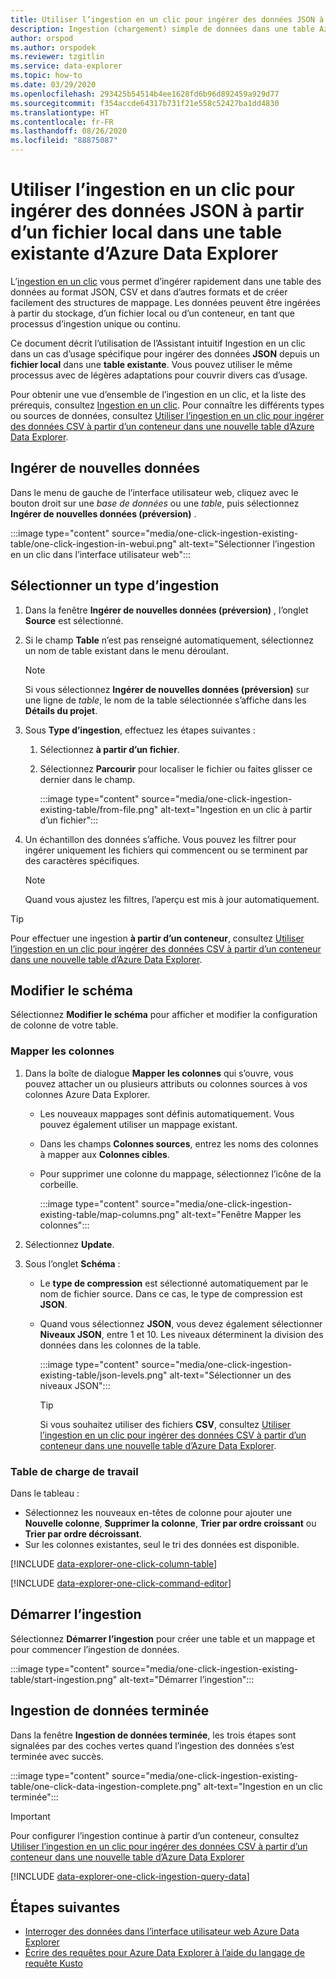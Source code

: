 ```yaml
---
title: Utiliser l’ingestion en un clic pour ingérer des données JSON à partir d’un fichier local dans une table existante d’Azure Data Explorer
description: Ingestion (chargement) simple de données dans une table Azure Data Explorer existante, au moyen de l’ingestion en un clic.
author: orspod
ms.author: orspodek
ms.reviewer: tzgitlin
ms.service: data-explorer
ms.topic: how-to
ms.date: 03/29/2020
ms.openlocfilehash: 293425b54514b4ee1628fd6b96d892459a929d77
ms.sourcegitcommit: f354accde64317b731f21e558c52427ba1dd4830
ms.translationtype: HT
ms.contentlocale: fr-FR
ms.lasthandoff: 08/26/2020
ms.locfileid: "88875087"
---
```

# <a name="use-one-click-ingestion-to-ingest-json-data-from-a-local-file-to-an-existing-table-in-azure-data-explorer"></a>Utiliser l’ingestion en un clic pour ingérer des données JSON à partir d’un fichier local dans une table existante d’Azure Data Explorer

L’[ingestion en un clic](ingest-data-one-click.md) vous permet d’ingérer rapidement dans une table des données au format JSON, CSV et dans d’autres formats et de créer facilement des structures de mappage. Les données peuvent être ingérées à partir du stockage, d’un fichier local ou d’un conteneur, en tant que processus d’ingestion unique ou continu.  

Ce document décrit l’utilisation de l’Assistant intuitif Ingestion en un clic dans un cas d’usage spécifique pour ingérer des données **JSON** depuis un **fichier local** dans une **table existante**. Vous pouvez utiliser le même processus avec de légères adaptations pour couvrir divers cas d’usage.

Pour obtenir une vue d’ensemble de l’ingestion en un clic, et la liste des prérequis, consultez [Ingestion en un clic](ingest-data-one-click.md).
Pour connaître les différents types ou sources de données, consultez [Utiliser l’ingestion en un clic pour ingérer des données CSV à partir d’un conteneur dans une nouvelle table d’Azure Data Explorer](one-click-ingestion-new-table.md).

## <a name="ingest-new-data"></a>Ingérer de nouvelles données

Dans le menu de gauche de l’interface utilisateur web, cliquez avec le bouton droit sur une *base de données* ou une *table*, puis sélectionnez **Ingérer de nouvelles données (préversion)** .

   :::image type="content" source="media/one-click-ingestion-existing-table/one-click-ingestion-in-webui.png" alt-text="Sélectionner l’ingestion en un clic dans l’interface utilisateur web":::
 
## <a name="select-an-ingestion-type"></a>Sélectionner un type d’ingestion

1. Dans la fenêtre **Ingérer de nouvelles données (préversion)** , l’onglet **Source** est sélectionné.

1. Si le champ **Table** n’est pas renseigné automatiquement, sélectionnez un nom de table existant dans le menu déroulant.

    > [!NOTE]
    > Si vous sélectionnez **Ingérer de nouvelles données (préversion)** sur une ligne de *table*, le nom de la table sélectionnée s’affiche dans les **Détails du projet**.

1. Sous **Type d’ingestion**, effectuez les étapes suivantes :

   1. Sélectionnez **à partir d’un fichier**.  
   1. Sélectionnez **Parcourir** pour localiser le fichier ou faites glisser ce dernier dans le champ.
    
      :::image type="content" source="media/one-click-ingestion-existing-table/from-file.png" alt-text="Ingestion en un clic à partir d’un fichier":::

 1. Un échantillon des données s’affiche. Vous pouvez les filtrer pour ingérer uniquement les fichiers qui commencent ou se terminent par des caractères spécifiques. 
   
    >[!NOTE] 
    >Quand vous ajustez les filtres, l’aperçu est mis à jour automatiquement.
  

> [!TIP]
> Pour effectuer une ingestion **à partir d’un conteneur**, consultez [Utiliser l’ingestion en un clic pour ingérer des données CSV à partir d’un conteneur dans une nouvelle table d’Azure Data Explorer](one-click-ingestion-new-table.md#select-an-ingestion-type).

## <a name="edit-the-schema"></a>Modifier le schéma

Sélectionnez **Modifier le schéma** pour afficher et modifier la configuration de colonne de votre table.

### <a name="map-columns"></a>Mapper les colonnes 

1. Dans la boîte de dialogue **Mapper les colonnes** qui s’ouvre, vous pouvez attacher un ou plusieurs attributs ou colonnes sources à vos colonnes Azure Data Explorer.
    * Les nouveaux mappages sont définis automatiquement. Vous pouvez également utiliser un mappage existant. 
    * Dans les champs **Colonnes sources**, entrez les noms des colonnes à mapper aux **Colonnes cibles**.
    * Pour supprimer une colonne du mappage, sélectionnez l’icône de la corbeille.

      :::image type="content" source="media/one-click-ingestion-existing-table/map-columns.png" alt-text="Fenêtre Mapper les colonnes"::: 
    
1. Sélectionnez **Update**.
1. Sous l’onglet **Schéma** :
    * Le **type de compression** est sélectionné automatiquement par le nom de fichier source. Dans ce cas, le type de compression est **JSON**.
        
    * Quand vous sélectionnez **JSON**, vous devez également sélectionner **Niveaux JSON**, entre 1 et 10. Les niveaux déterminent la division des données dans les colonnes de la table.

        :::image type="content" source="media/one-click-ingestion-existing-table/json-levels.png" alt-text="Sélectionner un des niveaux JSON":::
    
       > [!TIP]
       > Si vous souhaitez utiliser des fichiers **CSV**, consultez [Utiliser l’ingestion en un clic pour ingérer des données CSV à partir d’un conteneur dans une nouvelle table d’Azure Data Explorer](one-click-ingestion-new-table.md#edit-the-schema).

### <a name="table"></a>Table de charge de travail 

Dans le tableau : 
  * Sélectionnez les nouveaux en-têtes de colonne pour ajouter une **Nouvelle colonne**, **Supprimer la colonne**, **Trier par ordre croissant** ou **Trier par ordre décroissant**. 
 * Sur les colonnes existantes, seul le tri des données est disponible.

[!INCLUDE [data-explorer-one-click-column-table](includes/data-explorer-one-click-column-table.md)]

[!INCLUDE [data-explorer-one-click-command-editor](includes/data-explorer-one-click-command-editor.md)]

## <a name="start-ingestion"></a>Démarrer l’ingestion

Sélectionnez **Démarrer l’ingestion** pour créer une table et un mappage et pour commencer l’ingestion de données.

:::image type="content" source="media/one-click-ingestion-existing-table/start-ingestion.png" alt-text="Démarrer l’ingestion":::

## <a name="data-ingestion-completed"></a>Ingestion de données terminée

Dans la fenêtre **Ingestion de données terminée**, les trois étapes sont signalées par des coches vertes quand l’ingestion des données s’est terminée avec succès.

:::image type="content" source="media/one-click-ingestion-existing-table/one-click-data-ingestion-complete.png" alt-text="Ingestion en un clic terminée":::

> [!IMPORTANT]
> Pour configurer l’ingestion continue à partir d’un conteneur, consultez [Utiliser l’ingestion en un clic pour ingérer des données CSV à partir d’un conteneur dans une nouvelle table d’Azure Data Explorer](one-click-ingestion-new-table.md#create-continuous-ingestion-for-container)

[!INCLUDE [data-explorer-one-click-ingestion-query-data](includes/data-explorer-one-click-ingestion-query-data.md)]

## <a name="next-steps"></a>Étapes suivantes

* [Interroger des données dans l’interface utilisateur web Azure Data Explorer](web-query-data.md)
* [Écrire des requêtes pour Azure Data Explorer à l’aide du langage de requête Kusto](write-queries.md)
